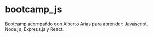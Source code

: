 # bootcamp_js
Bootcamp acompañdo con Alberto Arias para aprender: Javascript, Node.js, Express.js y React.
